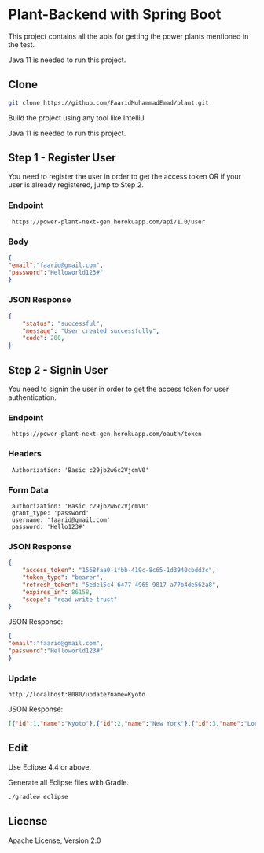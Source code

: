 Plant-Backend  with Spring Boot
========================================

This project contains all the apis for getting the power plants mentioned in the test.

Java 11 is needed to run this project.

Clone
--------

```sh
git clone https://github.com/FaaridMuhammadEmad/plant.git
```
Build the project using any tool like IntelliJ

Java 11 is needed to run this project.

Step 1 - Register User
--------

You need to register the user in order to get the access token OR if your user is already registered, jump to Step 2.


### Endpoint

```
 https://power-plant-next-gen.herokuapp.com/api/1.0/user
```

### Body
```json
{
"email":"faarid@gmail.com",
"password":"Helloworld123#"
}
```

### JSON Response

```json
{
    "status": "successful",
    "message": "User created successfully",
    "code": 200,
}
```

Step 2 - Signin User
--------

You need to signin the user in order to get the access token for user authentication.


### Endpoint

```
 https://power-plant-next-gen.herokuapp.com/oauth/token
 ```

### Headers
```
 Authorization: 'Basic c29jb2w6c2VjcmV0'
```

### Form Data
```
 authorization: 'Basic c29jb2w6c2VjcmV0'
 grant_type: 'password'
 username: 'faarid@gmail.com'
 password: 'Hello123#'
```

### JSON Response

```json
{
    "access_token": "1568faa0-1fbb-419c-8c65-1d3940cbdd3c",
    "token_type": "bearer",
    "refresh_token": "5ede15c4-6477-4965-9817-a77b4de562a8",
    "expires_in": 86158,
    "scope": "read write trust"
}
```




JSON Response:

```json
{
"email":"faarid@gmail.com",
"password":"Helloworld123#"
}
```

### Update

```
http://localhost:8080/update?name=Kyoto
```

JSON Response:

```json
[{"id":1,"name":"Kyoto"},{"id":2,"name":"New York"},{"id":3,"name":"London"}]
```

Edit
--------

Use Eclipse 4.4 or above.

Generate all Eclipse files with Gradle.

```sh
./gradlew eclipse
```

License
-------

Apache License, Version 2.0

[doma]: https://github.com/domaframework/doma
[spring-boot]: https://github.com/spring-projects/spring-boot

